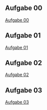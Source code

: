 ## Aufgabe 00
[Aufgabe 00](./22.08/)

## Aufgabe 01
[Aufgabe 01](./29.8//)

## Aufgabe 02
[Aufgabe 02](./05.09//)

## Aufgabe 03
[Aufgabe 03](./12.09//)

